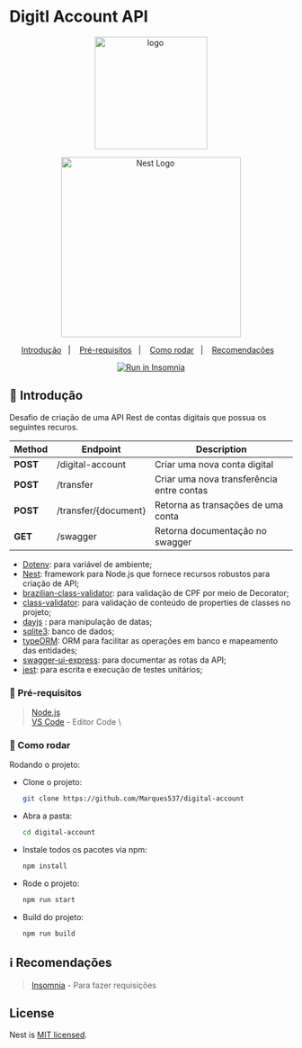# Digitl Account API

<div align="center">
 <a href="https://www.ume.com.br/">
  <img alt="logo" width="200" src="https://assets-global.website-files.com/60c113054112e93527bc6ec1/60c115f6684e466dd3d0d1f9_logo_ume.svg" />
 </a>
<p align="center">
  <a href="http://nestjs.com/" target="blank"><img src="https://nestjs.com/img/logo_text.svg" width="320" alt="Nest Logo" /></a>
</p>
  
</div>

<p align="center">
  <a href="#page_with_curl-introdução">Introdução</a>&nbsp;&nbsp;&nbsp;|&nbsp;&nbsp;&nbsp;
  <a href="#wave-pré-requisitos">Pré-requisitos</a>&nbsp;&nbsp;&nbsp;|&nbsp;&nbsp;&nbsp;
  <a href="#rocket-como-rodar">Como rodar</a>&nbsp;&nbsp;&nbsp;|&nbsp;&nbsp;&nbsp;
  <a href="#information_source-recomendações">Recomendações</a>&nbsp;&nbsp;&nbsp;
</p>

<p align='center'>
  <a href="https://insomnia.rest/run/?label=Digital-Account&uri=https%3A%2F%2Fgithub.com%2FMarques537%2Fdigital-account%2Fblob%2Fmaster%2Fdigital-account-insomnia.json" target="_blank"><img src="https://insomnia.rest/images/run.svg" alt="Run in Insomnia"></a>
</p>


## :page_with_curl: Introdução

Desafio de criação de uma API Rest de contas digitais que possua os seguintes recuros. 

| Method   | Endpoint                                            | Description                                                                            |
| -------- | --------------------------------------------------- | -------------------------------------------------------------------------------------- |
| **POST**  | /digital-account                                       | Criar uma nova conta digital                                         |
| **POST**  | /transfer                                      | Criar uma nova transferência entre contas                                         |
| **POST**  | /transfer/{document}                                      | Retorna as transações de uma conta                                         |
| **GET**  | /swagger                                      | Retorna documentação no swagger                                        |

- [Dotenv](https://www.npmjs.com/package/dotenv): para variável de ambiente;
- [Nest](https://www.npmjs.com/package/@nestjs/cli): framework para Node.js que fornece recursos robustos para criação de API;
- [brazilian-class-validator](https://www.npmjs.com/package/brazilian-class-validator): para validação de CPF por meio de Decorator;
- [class-validator](https://www.npmjs.com/package/class-validator): para validação de conteúdo de properties de classes no projeto;
- [dayjs](https://www.npmjs.com/package/dayjs) : para manipulação de datas;
- [sqlite3](https://www.npmjs.com/package/sqlite3): banco de dados;
- [typeORM](https://www.npmjs.com/package/typeorm): ORM para facilitar as operações em banco e mapeamento das entidades;
- [swagger-ui-express](https://www.npmjs.com/package/swagger-ui-express): para documentar as rotas da API;
- [jest](https://www.npmjs.com/package/jest): para escrita e execução de testes unitários;
### :wave: Pré-requisitos

> [Node.js](http://nodejs.org/) \
> [VS Code](https://code.visualstudio.com/) - Editor Code \

### :rocket: Como rodar

Rodando o projeto:

- Clone o projeto:

  ```sh
  git clone https://github.com/Marques537/digital-account
  ```

- Abra a pasta:

  ```sh
  cd digital-account
  ```

- Instale todos os pacotes via npm:

  ```sh
  npm install
  ```
- Rode o projeto:

  ```sh
  npm run start
  ```

- Build do projeto:

  ```sh
  npm run build
  ```


## :information_source: Recomendações

> [Insomnia](https://insomnia.rest/) - Para fazer requisições 

## License

Nest is [MIT licensed](LICENSE).
